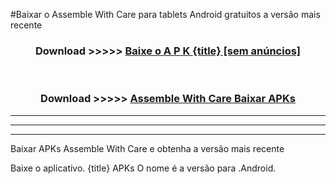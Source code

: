 #Baixar o Assemble With Care   para tablets Android gratuitos a versão mais recente


<div align="center">
<h3>Download >>>>> <a href="https://pt-web.web.app/?pt= {title}">Baixe o A P K {title} [sem anúncios]</a></h3><br>

<h3>Download >>>>> <a href="https://pt-web.web.app/?pt= {title}">Assemble With Care  Baixar APKs</a></h3>
</div>

----------------------------------------------------------

----------------------------------------------------------

----------------------------------------------------------

Baixar APKs Assemble With Care  e obtenha a versão mais recente

Baixe o aplicativo. {title} APKs O nome é a versão para .Android.


